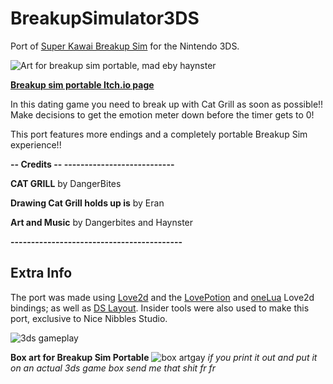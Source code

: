 # BreakupSimulator3DS
Port of [Super Kawai Breakup Sim](https://haynster.itch.io/kawaii-deluxe) for the Nintendo 3DS.

![Art for breakup sim portable, mad eby haynster](https://img.itch.zone/aW1hZ2UvMjUyODQ3My8xNTA0NjM1MS5wbmc=/347x500/BtrjKY.png)

**[Breakup sim portable Itch.io page](https://dangerbites.itch.io/breakup-portable)**

In this dating game you need to break up with Cat Grill as soon as possible!! Make decisions to get the emotion meter down before the timer gets to 0!  

This port features more endings and a completely portable Breakup Sim experience!!

**-- Credits -- ---------------------------**

**CAT GRILL** by DangerBites

**Drawing Cat Grill holds up is** by Eran

**Art and Music** by Dangerbites and Haynster

**------------------------------------------**
## Extra Info
The port was made using [Love2d](https://love2d.org) and the [LovePotion](https://github.com/lovebrew/lovepotion) and [oneLua](https://github.com/LukeZGD/LOVE-WrapLua) Love2d  bindings; as well as [DS Layout](https://github.com/Nawias/dslayout). Insider tools were also used to make this port, exclusive to Nice Nibbles Studio.

![3ds gameplay](https://img.itch.zone/aW1hZ2UvMjUyODQ3My8xNTA0NjMyMi5wbmc=/347x500/uxhcqP.png)

**Box art for Breakup Sim Portable** 
![box artgay](https://media.discordapp.net/attachments/715041159335903303/1208333873554128987/breakupSim3DS.png?ex=65e2e79d&is=65d0729d&hm=82ef42d65fbb40ab43d4fa48847bdcb3451bf416550a9da99a3fadde3c6b5c4f&=&format=webp&quality=lossless&width=1440&height=605)
*if you print it out and put it on an actual 3ds game box send me that shit fr fr*





